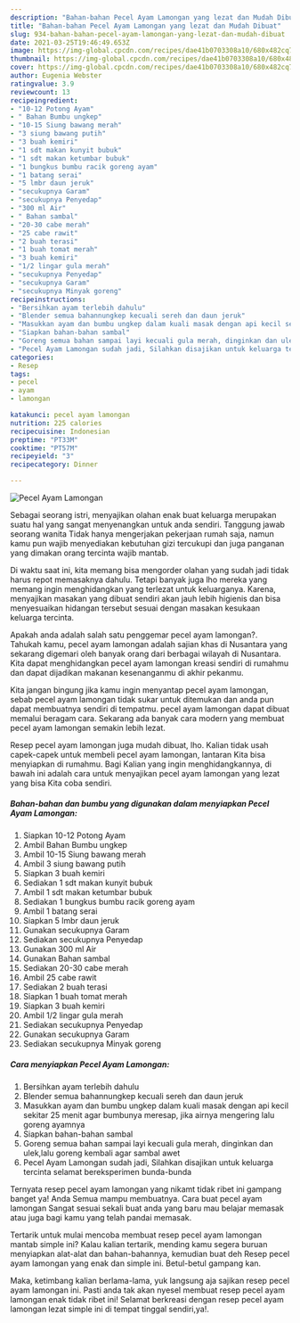 ```yaml
---
description: "Bahan-bahan Pecel Ayam Lamongan yang lezat dan Mudah Dibuat"
title: "Bahan-bahan Pecel Ayam Lamongan yang lezat dan Mudah Dibuat"
slug: 934-bahan-bahan-pecel-ayam-lamongan-yang-lezat-dan-mudah-dibuat
date: 2021-03-25T19:46:49.653Z
image: https://img-global.cpcdn.com/recipes/dae41b0703308a10/680x482cq70/pecel-ayam-lamongan-foto-resep-utama.jpg
thumbnail: https://img-global.cpcdn.com/recipes/dae41b0703308a10/680x482cq70/pecel-ayam-lamongan-foto-resep-utama.jpg
cover: https://img-global.cpcdn.com/recipes/dae41b0703308a10/680x482cq70/pecel-ayam-lamongan-foto-resep-utama.jpg
author: Eugenia Webster
ratingvalue: 3.9
reviewcount: 13
recipeingredient:
- "10-12 Potong Ayam"
- " Bahan Bumbu ungkep"
- "10-15 Siung bawang merah"
- "3 siung bawang putih"
- "3 buah kemiri"
- "1 sdt makan kunyit bubuk"
- "1 sdt makan ketumbar bubuk"
- "1 bungkus bumbu racik goreng ayam"
- "1 batang serai"
- "5 lmbr daun jeruk"
- "secukupnya Garam"
- "secukupnya Penyedap"
- "300 ml Air"
- " Bahan sambal"
- "20-30 cabe merah"
- "25 cabe rawit"
- "2 buah terasi"
- "1 buah tomat merah"
- "3 buah kemiri"
- "1/2 lingar gula merah"
- "secukupnya Penyedap"
- "secukupnya Garam"
- "secukupnya Minyak goreng"
recipeinstructions:
- "Bersihkan ayam terlebih dahulu"
- "Blender semua bahannungkep kecuali sereh dan daun jeruk"
- "Masukkan ayam dan bumbu ungkep dalam kuali masak dengan api kecil sekitar 25 menit agar bumbunya meresap, jika airnya mengering lalu goreng ayamnya"
- "Siapkan bahan-bahan sambal"
- "Goreng semua bahan sampai layi kecuali gula merah, dinginkan dan ulek,lalu goreng kembali agar sambal awet"
- "Pecel Ayam Lamongan sudah jadi, Silahkan disajikan untuk keluarga tercinta selamat bereksperimen bunda-bunda"
categories:
- Resep
tags:
- pecel
- ayam
- lamongan

katakunci: pecel ayam lamongan 
nutrition: 225 calories
recipecuisine: Indonesian
preptime: "PT33M"
cooktime: "PT57M"
recipeyield: "3"
recipecategory: Dinner

---
```



![Pecel Ayam Lamongan](https://img-global.cpcdn.com/recipes/dae41b0703308a10/680x482cq70/pecel-ayam-lamongan-foto-resep-utama.jpg)

Sebagai seorang istri, menyajikan olahan enak buat keluarga merupakan suatu hal yang sangat menyenangkan untuk anda sendiri. Tanggung jawab seorang  wanita Tidak hanya mengerjakan pekerjaan rumah saja, namun kamu pun wajib menyediakan kebutuhan gizi tercukupi dan juga panganan yang dimakan orang tercinta wajib mantab.

Di waktu  saat ini, kita memang bisa mengorder olahan yang sudah jadi tidak harus repot memasaknya dahulu. Tetapi banyak juga lho mereka yang memang ingin menghidangkan yang terlezat untuk keluarganya. Karena, menyajikan masakan yang dibuat sendiri akan jauh lebih higienis dan bisa menyesuaikan hidangan tersebut sesuai dengan masakan kesukaan keluarga tercinta. 



Apakah anda adalah salah satu penggemar pecel ayam lamongan?. Tahukah kamu, pecel ayam lamongan adalah sajian khas di Nusantara yang sekarang digemari oleh banyak orang dari berbagai wilayah di Nusantara. Kita dapat menghidangkan pecel ayam lamongan kreasi sendiri di rumahmu dan dapat dijadikan makanan kesenanganmu di akhir pekanmu.

Kita jangan bingung jika kamu ingin menyantap pecel ayam lamongan, sebab pecel ayam lamongan tidak sukar untuk ditemukan dan anda pun dapat membuatnya sendiri di tempatmu. pecel ayam lamongan dapat dibuat memalui beragam cara. Sekarang ada banyak cara modern yang membuat pecel ayam lamongan semakin lebih lezat.

Resep pecel ayam lamongan juga mudah dibuat, lho. Kalian tidak usah capek-capek untuk membeli pecel ayam lamongan, lantaran Kita bisa menyiapkan di rumahmu. Bagi Kalian yang ingin menghidangkannya, di bawah ini adalah cara untuk menyajikan pecel ayam lamongan yang lezat yang bisa Kita coba sendiri.

<!--inarticleads1-->

##### Bahan-bahan dan bumbu yang digunakan dalam menyiapkan Pecel Ayam Lamongan:

1. Siapkan 10-12 Potong Ayam
1. Ambil  Bahan Bumbu ungkep
1. Ambil 10-15 Siung bawang merah
1. Ambil 3 siung bawang putih
1. Siapkan 3 buah kemiri
1. Sediakan 1 sdt makan kunyit bubuk
1. Ambil 1 sdt makan ketumbar bubuk
1. Sediakan 1 bungkus bumbu racik goreng ayam
1. Ambil 1 batang serai
1. Siapkan 5 lmbr daun jeruk
1. Gunakan secukupnya Garam
1. Sediakan secukupnya Penyedap
1. Gunakan 300 ml Air
1. Gunakan  Bahan sambal
1. Sediakan 20-30 cabe merah
1. Ambil 25 cabe rawit
1. Sediakan 2 buah terasi
1. Siapkan 1 buah tomat merah
1. Siapkan 3 buah kemiri
1. Ambil 1/2 lingar gula merah
1. Sediakan secukupnya Penyedap
1. Gunakan secukupnya Garam
1. Sediakan secukupnya Minyak goreng




<!--inarticleads2-->

##### Cara menyiapkan Pecel Ayam Lamongan:

1. Bersihkan ayam terlebih dahulu
1. Blender semua bahannungkep kecuali sereh dan daun jeruk
1. Masukkan ayam dan bumbu ungkep dalam kuali masak dengan api kecil sekitar 25 menit agar bumbunya meresap, jika airnya mengering lalu goreng ayamnya
1. Siapkan bahan-bahan sambal
1. Goreng semua bahan sampai layi kecuali gula merah, dinginkan dan ulek,lalu goreng kembali agar sambal awet
1. Pecel Ayam Lamongan sudah jadi, Silahkan disajikan untuk keluarga tercinta selamat bereksperimen bunda-bunda




Ternyata resep pecel ayam lamongan yang nikamt tidak ribet ini gampang banget ya! Anda Semua mampu membuatnya. Cara buat pecel ayam lamongan Sangat sesuai sekali buat anda yang baru mau belajar memasak atau juga bagi kamu yang telah pandai memasak.

Tertarik untuk mulai mencoba membuat resep pecel ayam lamongan mantab simple ini? Kalau kalian tertarik, mending kamu segera buruan menyiapkan alat-alat dan bahan-bahannya, kemudian buat deh Resep pecel ayam lamongan yang enak dan simple ini. Betul-betul gampang kan. 

Maka, ketimbang kalian berlama-lama, yuk langsung aja sajikan resep pecel ayam lamongan ini. Pasti anda tak akan nyesel membuat resep pecel ayam lamongan enak tidak ribet ini! Selamat berkreasi dengan resep pecel ayam lamongan lezat simple ini di tempat tinggal sendiri,ya!.

